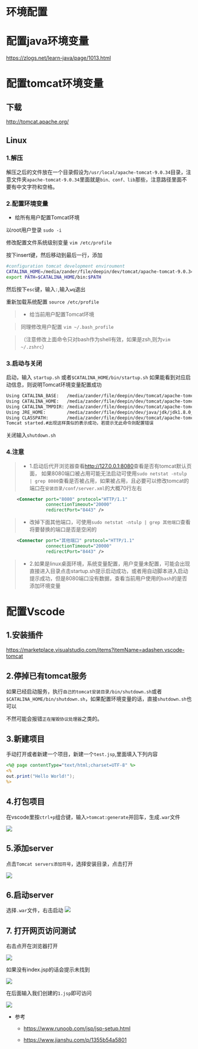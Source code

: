 # 环境配置

# 配置java环境变量

<https://zlogs.net/learn-java/page/1013.html>



# 配置tomcat环境变量

## 下载

<http://tomcat.apache.org/>

## Linux

### 1.解压

解压之后的文件放在一个目录假设为`/usr/local/apache-tomcat-9.0.34`目录，注意文件夹`apache-tomcat-9.0.34`里面就是`bin、conf、lib`那些，注意路径里面不要有中文字符和空格。

### 2.配置环境变量

+ 给所有用户配置Tomcat环境

以root用户登录
`sudo -i`

修改配置文件系统级别变量
`vim /etc/profile `


按下insert键，然后移动到最后一行，添加
```bash
#configuration tomcat development enviroument
CATALINA_HOME=/media/zander/file/deepin/dev/tomcat/apache-tomcat-9.0.34
export PATH=$CATALINA_HOME/bin:$PATH 
```

然后按下`esc`键，输入`:`,输入`wq`退出

重新加载系统配置
`source /etc/profile`

> + 给当前用户配置Tomcat环境

> 同理修改用户配置
> `vim ~/.bash_profile`

> （注意修改上面命令只对bash作为shell有效，如果是zsh,则为`vim ~/.zshrc`）

### 3.启动与关闭

启动，输入 `startup.sh` 或者`$CATALINA_HOME/bin/startup.sh` 如果能看到对应启动信息，则说明Tomcat环境变量配置成功
```bash
Using CATALINA_BASE:   /media/zander/file/deepin/dev/tomcat/apache-tomcat-9.0.34
Using CATALINA_HOME:   /media/zander/file/deepin/dev/tomcat/apache-tomcat-9.0.34
Using CATALINA_TMPDIR: /media/zander/file/deepin/dev/tomcat/apache-tomcat-9.0.34/temp
Using JRE_HOME:        /media/zander/file/deepin/dev/java/jdk/jdk1.8.0_241
Using CLASSPATH:       /media/zander/file/deepin/dev/tomcat/apache-tomcat-9.0.34/bin/bootstrap.jar:/media/zander/file/deepin/dev/tomcat/apache-tomcat-9.0.34/bin/tomcat-juli.jar
Tomcat started.#出现这样类似的表示成功，若提示无此命令则配置错误

```

关闭输入`shutdown.sh`



### 4.注意

> + 1.启动后代开浏览器查看<http://127.0.0.1:8080>查看是否有tomcat默认页面，
>   如果8080端口被占用可能无法启动可使用`sudo netstat -ntulp | grep 8080`查看是否被占用，如果被占用，且必要可以修改tomcat的端口在`安装目录/conf/server.xml`的大概70行左右

```xml
    <Connector port="8080" protocol="HTTP/1.1"
               connectionTimeout="20000"
               redirectPort="8443" />
```
> + 改掉下面其他端口，可使用`sudo netstat -ntulp | grep 其他端口`查看将要替换的端口是否是空闲的

```xml
    <Connector port="其他端口" protocol="HTTP/1.1"
               connectionTimeout="20000"
               redirectPort="8443" />
```

> + 2.如果是linux桌面环境，系统变量配置，用户变量未配置，可能会出现直接进入目录点击startup.sh提示启动成功，或者用自动脚本进入启动提示成功，但是8080端口没有数据，查看当前用户使用的`bash`的是否添加环境变量







# 配置Vscode

## 1.安装插件

<https://marketplace.visualstudio.com/items?itemName=adashen.vscode-tomcat>

## 2.停掉已有tomcat服务

如果已经启动服务，执行`自己的tomcat安装目录/bin/shutdown.sh`或者`$CATALINA_HOME/bin/shutdown.sh`，如果配置环境变量的话，直接`shutdown.sh`也可以

不然可能会报错`正在摧毁协议处理器`之类的。

## 3.新建项目

手动打开或者新建一个项目，新建一个`test.jsp`,里面填入下列内容
```jsp
<%@ page contentType="text/html;charset=UTF-8" %>
<%
out.print("Hello World!");
%> 
```

## 4.打包项目

在vscode里按`ctrl+p`组合键，输入`>tomcat:generate`并回车，生成`.war`文件

![](https://img1.zlogs.net/20/20200417175530.png)



## 5.添加server

点击`Tomcat servers添加符号`，选择安装目录，点击打开


![](https://img1.zlogs.net/20/20200417180027.png)



## 6.启动server

选择`.war`文件，右击启动
![](https://img1.zlogs.net/20/20200417180657.png)


## 7. 打开网页访问测试

右击点开在浏览器打开

![](https://img1.zlogs.net/20/20200417181311.png)


如果没有index.jsp的话会提示未找到

![](https://img1.zlogs.net/20/20200417181418.png)

在后面输入我们创建的`1.jsp`即可访问

![](https://img1.zlogs.net/20/20200417181531.png)









+ 参考

  + <https://www.runoob.com/jsp/jsp-setup.html>

  + <https://www.jianshu.com/p/1355b54a5801>